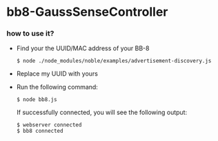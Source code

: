 # bb8-GaussSenseController

### how to use it?
* Find your the UUID/MAC address of your BB-8

    ```
    $ node ./node_modules/noble/examples/advertisement-discovery.js
    ```

* Replace my UUID with yours
* Run the following command:

    ```
    $ node bb8.js
    ```

    If successfully connected, you will see the following output:

    ```
    $ webserver connected
    $ bb8 connected
    ```
